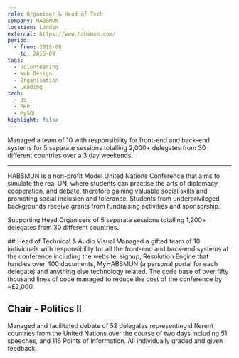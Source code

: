 ```yaml
---
role: Organiser & Head of Tech
company: HABSMUN
location: London
external: https://www.habsmun.com/
period:
  - from: 2015-08
    to: 2015-09
tags:
  - Volunteering
  - Web Design
  - Organisation
  - Leading
tech:
  - JS
  - PHP
  - MySQL
highlight: false
---
```


Managed a team of 10 with responsibility for front-end and back-end systems for 5 separate sessions totalling 2,000+ delegates from 30 different countries over a 3 day weekends.

---

HABSMUN is a non-profit Model United Nations Conference that aims to simulate the real UN, where students can practise the arts of diplomacy, cooperation, and debate, therefore gaining valuable social skills and promoting social inclusion and tolerance. Students from underprivileged backgrounds receive grants from fundraising activities and sponsorship.

Supporting Head Organisers of 5 separate sessions totalling 1,200+ delegates from 30 different countries.

## Head of Technical & Audio Visual
Managed a gifted team of 10 individuals with responsibility for all the front-end and back-end systems at the conference including the website, signup, Resolution Engine that handles over 400 documents, MyHABSMUN (a personal portal for each delegate) and anything else technology related.
The code base of over fifty thousand lines of code managed to reduce the cost of the conference by ~£2,000.

## Chair - Politics II

Managed and facilitated debate of 52 delegates representing different countries from the United Nations over the course of two days including 51 speeches, and 116 Points of Information. All individually graded and given feedback.
